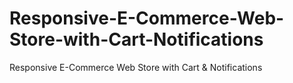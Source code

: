 # Responsive-E-Commerce-Web-Store-with-Cart-Notifications
Responsive E-Commerce Web Store with Cart &amp; Notifications
